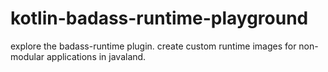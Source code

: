 # kotlin-badass-runtime-playground
explore the badass-runtime plugin. create custom runtime images for non-modular applications in javaland.
